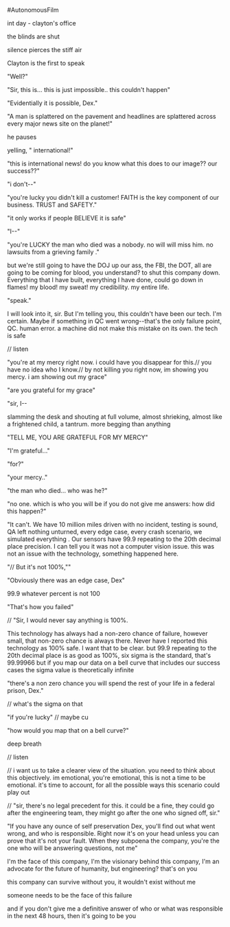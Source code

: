 \#AutonomousFilm

int day - clayton's office

the blinds are shut

silence pierces the stiff air

Clayton is the first to speak

"Well?"

"Sir, this is... this is just impossible.. this couldn't happen"

"Evidentially it is possible, Dex."

"A man is splattered on the pavement and headlines are splattered across every major news site on the planet!"

he pauses

yelling, " international!"

"this is international news! do you know what this does to our image?? our success??"

"i don't--"

"you're lucky you didn't kill a customer! FAITH is the key component of our business. TRUST and SAFETY."

"it only works if people BELIEVE it is safe"

"I--"

"you're LUCKY the man who died was a nobody. no will will miss him. no lawsuits from a grieving family ."

but we're still going to have the DOJ up our ass, the FBI, the DOT, all are going to be coming for blood, you understand? to shut this company down. Everything that I have built, everything I have done, could go down in flames! my blood! my sweat! my credibility. my entire life.

"speak."

I will look into it, sir. But I'm telling you, this couldn't have been our tech. I'm certain. Maybe if something in QC went wrong--that's the only failure point, QC. human error. a machine did not make this mistake on its own. the tech is safe

// listen

"you're at my mercy right now. i could have you disappear for this.// you have no idea who I know.// by not killing you right now, im showing you mercy. i am showing out my grace"

"are you grateful for my grace"

"sir, I--

slamming the desk and shouting at full volume, almost shrieking, almost like a frightened child, a tantrum. more begging than anything

"TELL ME, YOU ARE GRATEFUL FOR MY MERCY"

"I'm grateful..."

"for?"

"your mercy.."

"the man who died... who was he?"

"no one. which is who you will be if you do not give me answers: how did this happen?"

"It can't. We have 10 million miles driven with no incident, testing is sound, QA left nothing unturned, every edge case, every crash scenario, we simulated everything . Our sensors have 99.9 repeating to the 20th decimal place precision. I can tell you it was not a computer vision issue. this was not an issue with the technology, something happened here.

"// But it's not 100%,""

"Obviously there was an edge case, Dex"

99.9 whatever percent is not 100

"That's how you failed"

// "Sir, I would never say anything is 100%.

This technology has always had a non-zero chance of failure, however small, that non-zero chance is always there. Never have I reported this technology as 100% safe. I want that to be clear. but 99.9 repeating to the 20th decimal place is as good as 100%, six sigma is the standard, that's 99.99966 but if you map our data on a bell curve that includes our success cases the sigma value is theoretically infinite

"there's a non zero chance you will spend the rest of your life in a federal prison, Dex."

// what's the sigma on that

"if you're lucky" // maybe cu

"how would you map that on a bell curve?"

deep breath

// listen

// i want us to take a clearer view of the situation. you need to think about this objectively. im emotional, you're emotional, this is not a time to be emotional. it's time to account, for all the possible ways this scenario could play out

// "sir, there's no legal precedent for this. it could be a fine, they could go after the engineering team, they might go after the one who signed off, sir."

"If you have any ounce of self preservation Dex, you'll find out what went wrong, and who is responsible. Right now it's on your head unless you can prove that it's not your fault. When they subpoena the company, you're the one who will be answering questions, not me"

I'm the face of this company, I'm the visionary behind this company, I'm an advocate for the future of humanity, but engineering? that's on you

this company can survive without you, it wouldn't exist without me

someone needs to be the face of this failure

and if you don't give me a definitive answer of who or what was responsible in the next 48 hours, then it's going to be you